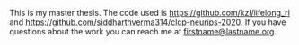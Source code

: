 This is my master thesis. The code used is https://github.com/kzl/lifelong_rl and https://github.com/siddharthverma314/clcp-neurips-2020. If you have questions about the work you can reach me at firstname@lastname.org.
